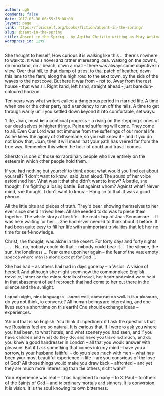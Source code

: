 ```yaml
---
author: ugh
comments: false
date: 2017-05-30 06:55:15+00:00
layout: page
link: https://fluidself.org/books/fiction/absent-in-the-spring/
slug: absent-in-the-spring
title: Absent in the Spring - by Agatha Christie writing as Mary Westmacott
wordpress_id: 1299
---
```


She thought to herself, How curious it is walking like this … there's nowhere to walk to. It was a novel and rather interesting idea. Walking on the downs, on moorland, on a beach, down a road – there was always some objective in view. Over that hill, to that clump of trees, to that patch of heather, down this lane to the farm, along the high road to the next town, by the side of the waves to the next cove. But here it was from – not to. Away from the rest house – that was all. Right hand, left hand, straight ahead – just bare dun-coloured horizon.

Ten years was what writers called a dangerous period in married life. A time when one or the other party had a tendency to run off the rails. A time to get through warily until you settled down beyond it into comfortable, set ways.

‘Life, Joan, must be a continual progress – a rising on the stepping stones of our dead selves to higher things. Pain and suffering will come. They come to all. Even Our Lord was not immune from the sufferings of our mortal life. As he knew the agony of Gethsemane, so you will know it – and if you do not know that, Joan, then it will mean that your path has veered far from the true way. Remember this when the hour of doubt and travail comes.

Sherston is one of those extraordinary people who live entirely on the esteem in which other people hold them.

If you had nothing but yourself to think about what would you find out about yourself? ‘I don't want to know,' said Joan aloud. The sound of her voice astonished her. What was it that she didn't want to know? A battle, she thought, I'm fighting a losing battle. But against whom? Against what? Never mind, she thought. I don't want to know – Hang on to that. It was a good phrase.

All the little bits and pieces of truth. They'd been showing themselves to her ever since she'd arrived here. All she needed to do was to piece them together. The whole story of her life – the real story of Joan Scudamore … It was here waiting for her … She had never needed to think about it before. It had been quite easy to fill her life with unimportant trivialities that left her no time for self-knowledge.

Christ, she thought, was alone in the desert. For forty days and forty nights … … No, no, nobody could do that – nobody could bear it … The silence, the sun, the loneliness … Fear came upon her again – the fear of the vast empty spaces where man is alone except for God …

She had had – as others had had in days gone by – a Vision. A vision of herself. And although she might seem now the commonplace English traveller, intent on the minor details of travel, her heart and mind were held in that abasement of self reproach that had come to her out there in the silence and the sunlight.

I speak eight, nine languages – some well, some not so well. It is a pleasure, do you not think, to converse? All human beings are interesting, and one lives such a short time on this earth! One should exchange ideas – experiences.

‘Ah but that is so English. You think it impertinent if I ask the questions that we Russians feel are so natural. It is curious that. If I were to ask you where you had been, to what hotels, and what scenery you had seen, and if you have children and what do they do, and have you travelled much, and do you know a good hairdresser in London – all that you would answer with pleasure. But if I ask something that comes into my mind – have you a sorrow, is your husband faithful – do you sleep much with men – what has been your most beautiful experience in life – are you conscious of the love of God? All those things would make you draw back – affronted – and yet they are much more interesting than the others, nicht wahr?'

Your experience was real – it has happened to many – to St Paul – to others of the Saints of God – and to ordinary mortals and sinners. It is conversion. It is vision. It is the soul knowing its own bitterness.
